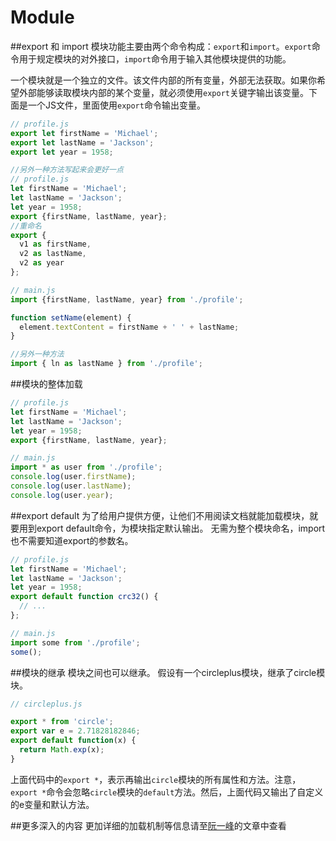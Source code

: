 # Module

##export 和 import
模块功能主要由两个命令构成：`export`和`import`。`export`命令用于规定模块的对外接口，`import`命令用于输入其他模块提供的功能。

一个模块就是一个独立的文件。该文件内部的所有变量，外部无法获取。如果你希望外部能够读取模块内部的某个变量，就必须使用`export`关键字输出该变量。下面是一个JS文件，里面使用`export`命令输出变量。

```javascript
// profile.js
export let firstName = 'Michael';
export let lastName = 'Jackson';
export let year = 1958;

//另外一种方法写起来会更好一点
// profile.js
let firstName = 'Michael';
let lastName = 'Jackson';
let year = 1958;
export {firstName, lastName, year};
//重命名
export {
  v1 as firstName,
  v2 as lastName,
  v2 as year
};

// main.js
import {firstName, lastName, year} from './profile';

function setName(element) {
  element.textContent = firstName + ' ' + lastName;
}

//另外一种方法
import { ln as lastName } from './profile';
```
##模块的整体加载

```javascript
// profile.js
let firstName = 'Michael';
let lastName = 'Jackson';
let year = 1958;
export {firstName, lastName, year};

// main.js
import * as user from './profile';
console.log(user.firstName);
console.log(user.lastName);
console.log(user.year);
```
##export default
为了给用户提供方便，让他们不用阅读文档就能加载模块，就要用到export default命令，为模块指定默认输出。
无需为整个模块命名，import也不需要知道export的参数名。
```javascript
// profile.js
let firstName = 'Michael';
let lastName = 'Jackson';
let year = 1958;
export default function crc32() {
  // ...
};

// main.js
import some from './profile';
some();
```
##模块的继承
模块之间也可以继承。
假设有一个circleplus模块，继承了circle模块。
```javascript
// circleplus.js

export * from 'circle';
export var e = 2.71828182846;
export default function(x) {
  return Math.exp(x);
}
```
上面代码中的`export *`，表示再输出`circle`模块的所有属性和方法。注意，`export *`命令会忽略`circle`模块的`default`方法。然后，上面代码又输出了自定义的e变量和默认方法。

##更多深入的内容
更加详细的加载机制等信息请至[阮一峰](http://es6.ruanyifeng.com/#docs/module)的文章中查看